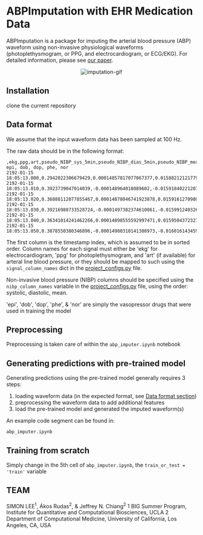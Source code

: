 # ABPImputation with EHR Medication Data

ABPImputation is a package for imputing the arterial blood pressure (ABP) waveform using non-invasive physiological waveforms (photoplethysmogram, or PPG, and electrocardiogram, or ECG/EKG). 
For detailed information, please see [our paper](https://www.nature.com/articles/s41598-021-94913-y).  

<p align="center">
  <img src="https://github.com/brianhill11/media/blob/master/abpimputation/ABPImputation.gif" alt="imputation-gif">
</p>


## Installation

clone the current repository

## Data format 

We assume that the input waveform data has been sampled at 100 Hz. 

The raw data should be in the following format: 
```
,ekg,ppg,art,pseudo_NIBP_sys_5min,pseudo_NIBP_dias_5min,pseudo_NIBP_mean_5min, epi, dob, dop, phe, nor 
2192-01-15 18:05:13.000,0.2942022306679429,0.00014857817077067377,0.01588212121779295,,,,,
2192-01-15 18:05:13.010,0.3923739047014039,-0.000148964018089602,-0.0159184022120733,,,,,
2192-01-15 18:05:13.020,0.36888112077855467,0.00014878046741923878,0.015916127098078936,,,,,
2192-01-15 18:05:13.030,0.39216988733528724,-0.0001497382374610061,-0.0159912403262073,,,,,
2192-01-15 18:05:13.040,0.36341014241462266,0.00014898555592997471,0.015950437232792714,,,,,
2192-01-15 18:05:13.050,0.3878550380346896,-0.00014980310141308973,-0.016016143459373855,,,,,
```

The first column is the timestamp index, which is assumed to be in sorted order. 
Column names for each signal must either be 'ekg' for electrocardiogram, 
'ppg' for photoplethysmogram, and 
'art' (if available) for arteral line blood pressure, or they should be mapped to such 
using the `signal_column_names` dict in the [project_configs.py](abpimputation/project_configs.py) file. 

Non-invasive blood pressure (NIBP) columns should be specified using the `nibp_column_names` variable 
in the [project_configs.py](abpimputation/project_configs.py) file, using the order: systolic, diastolic, mean. 

'epi', 'dob', 'dop', 'phe', & 'nor' are simply the vasopressor drugs that were used in training the model


## Preprocessing

Preprocessing is taken care of within the ```abp_imputer.ipynb``` notebook

## Generating predictions with pre-trained model

Generating predictions using the pre-trained model generally
requires 3 steps: 

1. loading waveform data (in the expected format, see [Data format section](#data-format))
2. preprocessing the waveform data to add additional features
3. load the pre-trained model and generated the imputed waveform(s)

An example code segment can be found in:

```
abp_imputer.ipynb
```

## Training from scratch

Simply change in the 5th cell of ```abp_imputer.ipynb```, the ```train_or_test = 'train'``` variable

## TEAM

SIMON LEE<sup>1</sup>, Ákos Rudas<sup>2</sup>, & Jeffrey N. Chiang<sup>2</sup>
1 BIG Summer Program, Institute for Quantitative and Computational Biosciences, UCLA
2 Department of Computational Medicine, University of California, Los Angeles, CA, USA


